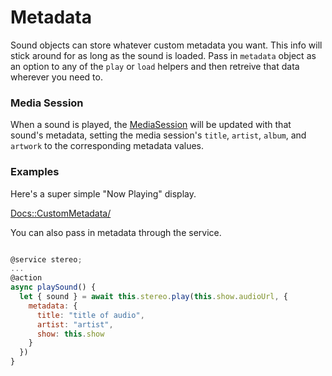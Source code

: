 # Metadata

Sound objects can store whatever custom metadata you want. This info will stick around for as long as the sound is loaded. Pass in `metadata` object as an option to any of the `play` or `load` helpers and then retreive that data wherever you need to.

### Media Session

When a sound is played, the [MediaSession](https://developer.mozilla.org/en-US/docs/Web/API/MediaSession) will be updated with that sound's metadata, setting the media session's `title`, `artist`, `album`, and `artwork` to the corresponding metadata values.

### Examples

Here's a super simple "Now Playing" display.


<Docs::CustomMetadata/>

You can also pass in metadata through the service.

```js

@service stereo;
...
@action
async playSound() {
  let { sound } = await this.stereo.play(this.show.audioUrl, {
    metadata: {
      title: "title of audio",
      artist: "artist",
      show: this.show
    }
  })
}
```
